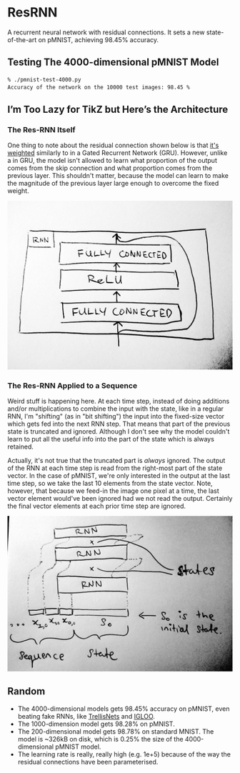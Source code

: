 # ResRNN

A recurrent neural network with residual connections. It sets a new state-of-the-art on pMNIST, achieving 98.45% accuracy.

## Testing The 4000-dimensional pMNIST Model

```bash
% ./pmnist-test-4000.py
Accuracy of the network on the 10000 test images: 98.45 %
```

## I’m Too Lazy for TikZ but Here’s the Architecture

### The Res-RNN Itself

One thing to note about the residual connection shown below is that [it's weighted](https://github.com/DoxasticFox/res-rnn/blob/c219ebe37e7560a6f512a391c34041af88cfb81f/nnmodules/__init__.py#L76) similarly to in a Gated Recurrent Network (GRU). However, unlike a in GRU, the model isn't allowed to learn what proportion of the output comes from the skip connection and what proportion comes from the previous layer. This shouldn't matter, because the model can learn to make the magnitude of the previous layer large enough to overcome the fixed weight.

![Figure 2](https://github.com/DoxasticFox/res-rnn/raw/master/figures/figure-2.jpg)

### The Res-RNN Applied to a Sequence

Weird stuff is happening here. At each time step, instead of doing additions and/or multiplications to combine the input with the state, like in a regular RNN, I'm "shifting" (as in "bit shifting") the input into the fixed-size vector which gets fed into the next RNN step. That means that part of the previous state is truncated and ignored. Although I don't see why the model couldn't learn to put all the useful info into the part of the state which is always retained.

Actually, it's not true that the truncated part is _always_ ignored. The output of the RNN at each time step is read from the right-most part of the state vector. In the case of pMNIST, we're only interested in the output at the last time step, so we take the last 10 elements from the state vector. Note, however, that because we feed-in the image one pixel at a time, the last vector element would've been ignored had we not read the output. Certainly the final vector elements at each prior time step are ignored.

![Figure 1](https://github.com/DoxasticFox/res-rnn/raw/master/figures/figure-1.jpg)

## Random

* The 4000-dimensional models gets 98.45% accuracy on pMNIST, even beating fake RNNs, like [TrellisNets](https://arxiv.org/pdf/1810.06682.pdf) and [IGLOO](https://arxiv.org/pdf/1807.03402.pdf).
* The 1000-dimension model gets 98.28% on pMNIST.
* The 200-dimensional model gets 98.78% on standard MNIST. The model is ~326kB on disk, which is 0.25% the size of the 4000-dimensional pMNIST model.
* The learning rate is really, really high (e.g. 1e+5) because of the way the residual connections have been parameterised.
